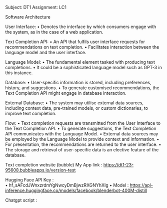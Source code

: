 Subject: DT1
Assignment: LC1


Software Architecture
 

User Interface:
•	Denotes the interface by which consumers engage with the system, as in the case of a web application.

Text Completion API:
•	An API that fulfils user interface requests for recommendations on text completion.
•	Facilitates interaction between the language model and the user interface.

Language Model: 
•	The fundamental element tasked with producing text completions.
•	It could be a sophisticated language model such as GPT-3 in this instance.

Database:
•	User-specific information is stored, including preferences, history, and suggestions.
•	To generate customised recommendations, the Text Completion API might engage in database interaction.

External Database:
•	The system may utilise external data sources, including context data, pre-trained models, or custom dictionaries, to improve text completion.

Flow:
•	Text completion requests are transmitted from the User Interface to the Text Completion API.
•	To generate suggestions, the Text Completion API communicates with the Language Model.
•	External data sources may be employed by the Language Model to provide context and information.
•	For presentation, the recommendations are returned to the user interface.
•	The storage and retrieval of user-specific data is an elective feature of the database.


Text completion website (bubble)
My App link : 
https://dt1-23-95608.bubbleapps.io/version-test

Hugging Face API Key :  
•	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
•	Model : https://api-inference.huggingface.co/models/facebook/blenderbot-400M-distill

Chatgpt script : 
    <script>
        document.getElementById('chat_submit').addEventListener('click', async function () {
    // Get user input from the input field
    const userInput = document.getElementById('chat_input').value;

    // Display the user message in the output box
    displayMessage('User', userInput);

    // Clear the input field
    document.getElementById('chat_input').value = '';

    // Prepare the data for the API request
    const requestData = {
        inputs: {
            past_user_inputs: ["The purpose of the life is ?"],
            generated_responses: ["to be happy."],
            text: userInput
        }
    };

    try {
        // Make a POST request to the Hugging Face Inference API
        const response = await fetch('https://api-inference.huggingface.co/models/facebook/blenderbot-400M-distill', {
            method: 'POST',
            headers: {
                'Content-Type': 'application/json',
                'Authorization': 'Bearer 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'
            },
            body: JSON.stringify(requestData)
        });

        // Parse the response as JSON
        const responseData = await response.json();

        // Display the bot's response in the output box
        displayMessage('Bot', responseData.generated_text);
    } catch (error) {
        console.error('Error:', error);
        // Handle errors, e.g., display an error message to the user
        displayMessage('Bot', 'Error occurred while fetching the response.');
    }
});

// Function to display messages in the output box
function displayMessage(sender, message) {
    const chatOutput = document.getElementById('chat_output');
    const currentContent = chatOutput.innerText;
    chatOutput.innerText = `${currentContent}${sender}: ${message}\n`;
}


    </script>






 

Detail: 
1.	Clone this repository locally on your machine.

•	I cloned this repository in the name of DT1-1 



2.	Read all the details provided to you this is pdf and on the README.md file of the repository you cloned. Draw the architecture diagram showing the system. [2points]

•	Done, Diagram is on the start page.


3.	Build the docker image locally [1 point]

•	Followed every step on https://docs.docker.com/get-started/02_our_app/

•	Created docker file and image in the name of image.



4.	Create a Docker Hub personal account (1 private image is free!) [1 point]
•	Created (account name : eson01)


5.	Push this image to your Docker Hub [1 point]
•	Changed contained name from image to eson01/image using cmd “docker tag image eson01/image”
•	Then pushed it to hub using “Push to hub” button


6.	Create a Hugging Face account and create an API Key [1 point]
•	Account has been created using GitHub account (eson01)
•	API key : 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


7.	Create a private Github repository called <firstname_lastname>-dt1-23 to version [1 point]

•	Private repository : DT1---LC1


8.	Login to your Google Cloud Platform account [1 point]

•	Done using google account. 

9.	Start a new virtual machine (VM) [1 point]

•	Select Your Project:
•	Navigate to Compute Engine:
•	Create a New VM Instance:
•	Configure Boot Disk:
•	Configure Networking:
•	Configure Management, Security, and Disks:
•	Click "Create":
•	Wait for the VM to Start:
•	Access the VM


10.	SSH into the virtual machine [1 point]
•	Debian OS was installed.
•	Click the "SSH" button next to the VM instance you want to access.
•	SSH Button
•	Used the Web-Based SSH Terminal to access VM 

11.	Install Docker on the virtual machine [1 point]
•	Docker is installed by instruction from https://www.digitalocean.com/community/tutorials/how-to-install-and-use-docker-on-debian-10


12.	Pull the docker image you saved on Docker Hub [1 point]
•	“docker pull eson01/image” command is used to pull the image from my docker hub to VM 

13.	Run the image [1 point]
•	“docker run eson01/image” command is used to run the image

14.	Firewall the system so that only you can access the system [2 points]
•	Created.

15.	Create the frontend Bubble interface with the appropriate elements [2 points]
•	Created. https://dt1-23-95608.bubbleapps.io/version-test

16.	Write or have chatGPT generate some javascript code to make API calls to the
Docker Container on the VM (get app routes from the code in main.py) [2 points]

    <script>
        document.getElementById('chat_submit').addEventListener('click', async function () {
    // Get user input from the input field
    const userInput = document.getElementById('chat_input').value;

    // Display the user message in the output box
    displayMessage('User', userInput);

    // Clear the input field
    document.getElementById('chat_input').value = '';

    // Prepare the data for the API request
    const requestData = {
        inputs: {
            past_user_inputs: ["The purpose of the life is ?"],
            generated_responses: ["to be happy."],
            text: userInput
        }
    };

    try {
        // Make a POST request to the Hugging Face Inference API
        const response = await fetch('https://api-inference.huggingface.co/models/facebook/blenderbot-400M-distill', {
            method: 'POST',
            headers: {
                'Content-Type': 'application/json',
                'Authorization': 'Bearer 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'
            },
            body: JSON.stringify(requestData)
        });

        // Parse the response as JSON
        const responseData = await response.json();

        // Display the bot's response in the output box
        displayMessage('Bot', responseData.generated_text);
    } catch (error) {
        console.error('Error:', error);
        // Handle errors, e.g., display an error message to the user
        displayMessage('Bot', 'Error occurred while fetching the response.');
    }
});

// Function to display messages in the output box
function displayMessage(sender, message) {
    const chatOutput = document.getElementById('chat_output');
    const currentContent = chatOutput.innerText;
    chatOutput.innerText = `${currentContent}${sender}: ${message}\n`;
}


    </script>












17.	Display API responses to the user in Bubble [2 points]
 


18.	After the system works, include Josh Levent, Siddhartha Singh in your firewall rules. [2 points]

•	Created rules with “All ports”

19.	Write all the details on the README-md file of your private github repository. [1point]
•	Done

20.	Add (as contributors) Josh Levent, Siddhartha Singh to the your Github Repository containing your solution [1 point]
•	Done

